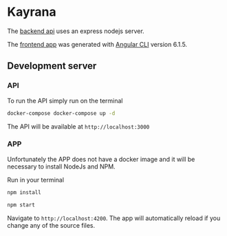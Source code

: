 # Kayrana

The [backend api](./api) uses an express nodejs server.

The [frontend app](./app) was generated with [Angular CLI](https://github.com/angular/angular-cli) version 6.1.5.


## Development server

### API

To run the API simply run on the terminal

```bash    
docker-compose docker-compose up -d
```

The API will be available at `http://localhost:3000`

### APP

Unfortunately the APP does not have a docker image and it will be necessary to install NodeJs and NPM.

Run in your terminal

```bash    
npm install
```

```bash    
npm start
```

Navigate to `http://localhost:4200`. The app will automatically reload if you change any of the source files.

